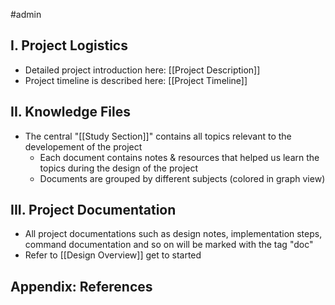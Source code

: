 #admin

## I. Project Logistics

- Detailed project introduction here: [[Project Description]]
- Project timeline is described here: [[Project Timeline]]

## II. Knowledge Files

- The central "[[Study Section]]" contains all topics relevant to the developement of the project
	- Each document contains notes & resources that helped us learn the topics during the design of the project
	- Documents are grouped by different subjects (colored in graph view)

## III. Project Documentation

- All project documentations such as design notes, implementation steps, command documentation and so on will be marked with the tag "doc"
- Refer to [[Design Overview]] get to started


## Appendix: References